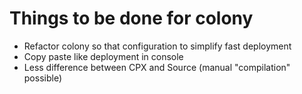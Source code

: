 # Things to be done for colony

* Refactor colony so that configuration to simplify fast deployment
* Copy paste like deployment in console
* Less difference between CPX and Source (manual "compilation" possible)
